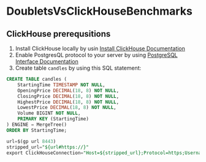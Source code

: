# DoubletsVsClickHouseBenchmarks

##  ClickHouse prerequsitions
1. Install ClickHouse locally by usin [Install ClickHouse Documentation](https://clickhouse.com/docs/en/install)  
2. Enable PostgresQL protocol to your server by using [PostgreSQL Interface Documentation](https://clickhouse.com/docs/en/interfaces/postgresql/)
3. Create table `candles` by using this SQL statement:
```sql
CREATE TABLE candles (
    StartingTime TIMESTAMP NOT NULL,
    OpeningPrice DECIMAL(18, 8) NOT NULL,
    ClosingPrice DECIMAL(18, 8) NOT NULL,
    HighestPrice DECIMAL(18, 8) NOT NULL,
    LowestPrice DECIMAL(18, 8) NOT NULL,
    Volume BIGINT NOT NULL,
    PRIMARY KEY (StartingTime)
) ENGINE = MergeTree()
ORDER BY StartingTime;

url=$(gp url 8443)
stripped_url="${url#https://}"
export ClickHouseConnection="Host=${stripped_url};Protocol=https;Username=default;Password=123;Timeout=500"
```
